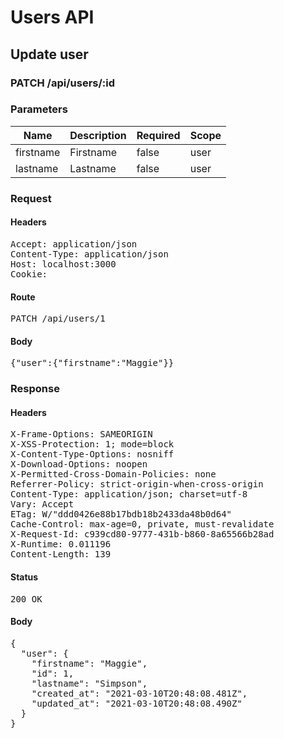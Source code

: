 # Users API

## Update user

### PATCH /api/users/:id

### Parameters

| Name | Description | Required | Scope |
|------|-------------|----------|-------|
| firstname | Firstname | false | user |
| lastname | Lastname | false | user |

### Request

#### Headers

<pre>Accept: application/json
Content-Type: application/json
Host: localhost:3000
Cookie: </pre>

#### Route

<pre>PATCH /api/users/1</pre>

#### Body

<pre>{"user":{"firstname":"Maggie"}}</pre>

### Response

#### Headers

<pre>X-Frame-Options: SAMEORIGIN
X-XSS-Protection: 1; mode=block
X-Content-Type-Options: nosniff
X-Download-Options: noopen
X-Permitted-Cross-Domain-Policies: none
Referrer-Policy: strict-origin-when-cross-origin
Content-Type: application/json; charset=utf-8
Vary: Accept
ETag: W/&quot;ddd0426e88b17bdb18b2433da48b0d64&quot;
Cache-Control: max-age=0, private, must-revalidate
X-Request-Id: c939cd80-9777-431b-b860-8a65566b28ad
X-Runtime: 0.011196
Content-Length: 139</pre>

#### Status

<pre>200 OK</pre>

#### Body

<pre>{
  "user": {
    "firstname": "Maggie",
    "id": 1,
    "lastname": "Simpson",
    "created_at": "2021-03-10T20:48:08.481Z",
    "updated_at": "2021-03-10T20:48:08.490Z"
  }
}</pre>

